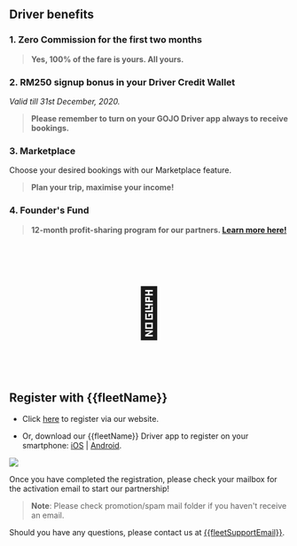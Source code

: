 ## Driver benefits

<h3>1. Zero Commission for the first two months</h3>

> **Yes, 100% of the fare is yours. All yours.**

<h3>2. RM250 signup bonus in your Driver Credit Wallet</h3>
<i>Valid till 31st December, 2020.</i>

> **Please remember to turn on your GOJO Driver app always to receive bookings.**

<h3>3. Marketplace</h3>

Choose your desired bookings with our Marketplace feature. 

> **Plan your trip, maximise your income!**

<h3>4. Founder's Fund </h3>

> **12-month profit-sharing program for our partners. [Learn more here!](https://www.gojo.asia/founder's-fund/)**
<div align=center>
<p style="font-size:88px">🎁</p>
</div>

## Register with {{fleetName}}
 
- Click [here]({{driverSignUp}}) to register via our website.

- Or, download our {{fleetName}} Driver app to register on your smartphone:  [iOS](https://apps.apple.com/us/app/gojo-driver/id1455304266) | [Android](https://play.google.com/store/apps/details?id=com.gojomalaysia.driver&hl=en).

![](https://static-qup.s3.us-west-1.amazonaws.com/gif/driver-signup.png)

Once you have completed the registration, please check your mailbox for the activation email to start our partnership!

> **Note**: Please check promotion/spam mail folder if you haven't receive an email.

Should you have any questions, please contact us at <a href="mailto:{{fleetSupportEmail}}">{{fleetSupportEmail}}</a>.


 


